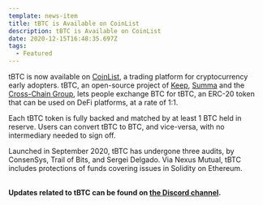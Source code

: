 ```yaml
---
template: news-item
title: tBTC is Available on CoinList
description: tBTC is Available on CoinList
date: 2020-12-15T16:48:35.697Z
tags:
  - Featured
---
```

tBTC is now available on [](https://coinlist.co/)[CoinList](https://blog.coinlist.co/introducing-tbtc-minting-on-coinlist-a-trustless-approach-to-bitcoin-bridges/), a trading platform for cryptocurrency early adopters. tBTC, an open-source project of [Keep](https://keep.network/), [Summa](http://summa.one/) and the [Cross-Chain Group](https://crosschain.group/), lets people exchange BTC for tBTC, an ERC-20 token that can be used on DeFi platforms, at a rate of 1:1.

Each tBTC token is fully backed and matched by at least 1 BTC held in reserve. Users can convert tBTC to BTC, and vice-versa, with no intermediary needed to sign off.

Launched in September 2020, tBTC has undergone three audits, by ConsenSys, Trail of Bits, and Sergei Delgado. Via Nexus Mutual, tBTC includes protections of funds covering issues in Solidity on Ethereum.

**\
Updates related to tBTC can be found on [the Discord channel](https://discord.com/invite/threshold?ref=tbtc.network).**
